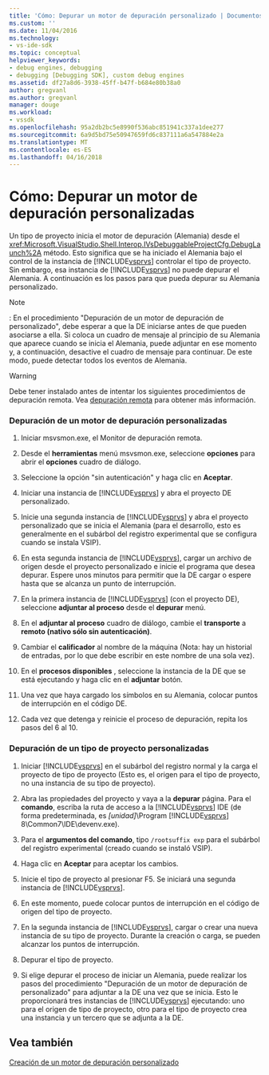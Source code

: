 ```yaml
---
title: 'Cómo: Depurar un motor de depuración personalizado | Documentos de Microsoft'
ms.custom: ''
ms.date: 11/04/2016
ms.technology:
- vs-ide-sdk
ms.topic: conceptual
helpviewer_keywords:
- debug engines, debugging
- debugging [Debugging SDK], custom debug engines
ms.assetid: df27a8d6-3938-45ff-b47f-b684e80b38a0
author: gregvanl
ms.author: gregvanl
manager: douge
ms.workload:
- vssdk
ms.openlocfilehash: 95a2db2bc5e8990f536abc851941c337a1dee277
ms.sourcegitcommit: 6a9d5bd75e50947659fd6c837111a6a547884e2a
ms.translationtype: MT
ms.contentlocale: es-ES
ms.lasthandoff: 04/16/2018
---
```

# <a name="how-to-debug-a-custom-debug-engine"></a>Cómo: Depurar un motor de depuración personalizadas
Un tipo de proyecto inicia el motor de depuración (Alemania) desde el <xref:Microsoft.VisualStudio.Shell.Interop.IVsDebuggableProjectCfg.DebugLaunch%2A> método. Esto significa que se ha iniciado el Alemania bajo el control de la instancia de [!INCLUDE[vsprvs](../../code-quality/includes/vsprvs_md.md)] controlar el tipo de proyecto. Sin embargo, esa instancia de [!INCLUDE[vsprvs](../../code-quality/includes/vsprvs_md.md)] no puede depurar el Alemania. A continuación es los pasos para que pueda depurar su Alemania personalizado.  
  
> [!NOTE]
>  : En el procedimiento "Depuración de un motor de depuración de personalizado", debe esperar a que la DE iniciarse antes de que pueden asociarse a ella. Si coloca un cuadro de mensaje al principio de su Alemania que aparece cuando se inicia el Alemania, puede adjuntar en ese momento y, a continuación, desactive el cuadro de mensaje para continuar. De este modo, puede detectar todos los eventos de Alemania.  
  
> [!WARNING]
>  Debe tener instalado antes de intentar los siguientes procedimientos de depuración remota. Vea [depuración remota](../../debugger/remote-debugging.md) para obtener más información.  
  
### <a name="debugging-a-custom-debug-engine"></a>Depuración de un motor de depuración personalizadas  
  
1.  Iniciar msvsmon.exe, el Monitor de depuración remota.  
  
2.  Desde el **herramientas** menú msvsmon.exe, seleccione **opciones** para abrir el **opciones** cuadro de diálogo.  
  
3.  Seleccione la opción "sin autenticación" y haga clic en **Aceptar**.  
  
4.  Iniciar una instancia de [!INCLUDE[vsprvs](../../code-quality/includes/vsprvs_md.md)] y abra el proyecto DE personalizado.  
  
5.  Inicie una segunda instancia de [!INCLUDE[vsprvs](../../code-quality/includes/vsprvs_md.md)] y abra el proyecto personalizado que se inicia el Alemania (para el desarrollo, esto es generalmente en el subárbol del registro experimental que se configura cuando se instala VSIP).  
  
6.  En esta segunda instancia de [!INCLUDE[vsprvs](../../code-quality/includes/vsprvs_md.md)], cargar un archivo de origen desde el proyecto personalizado e inicie el programa que desea depurar. Espere unos minutos para permitir que la DE cargar o espere hasta que se alcanza un punto de interrupción.  
  
7.  En la primera instancia de [!INCLUDE[vsprvs](../../code-quality/includes/vsprvs_md.md)] (con el proyecto DE), seleccione **adjuntar al proceso** desde el **depurar** menú.  
  
8.  En el **adjuntar al proceso** cuadro de diálogo, cambie el **transporte** a **remoto (nativo sólo sin autenticación)**.  
  
9. Cambiar el **calificador** al nombre de la máquina (Nota: hay un historial de entradas, por lo que debe escribir en este nombre de una sola vez).  
  
10. En el **procesos disponibles** , seleccione la instancia de la DE que se está ejecutando y haga clic en el **adjuntar** botón.  
  
11. Una vez que haya cargado los símbolos en su Alemania, colocar puntos de interrupción en el código DE.  
  
12. Cada vez que detenga y reinicie el proceso de depuración, repita los pasos del 6 al 10.  
  
### <a name="debugging-a-custom-project-type"></a>Depuración de un tipo de proyecto personalizadas  
  
1.  Iniciar [!INCLUDE[vsprvs](../../code-quality/includes/vsprvs_md.md)] en el subárbol del registro normal y la carga el proyecto de tipo de proyecto (Esto es, el origen para el tipo de proyecto, no una instancia de su tipo de proyecto).  
  
2.  Abra las propiedades del proyecto y vaya a la **depurar** página. Para el **comando**, escriba la ruta de acceso a la [!INCLUDE[vsprvs](../../code-quality/includes/vsprvs_md.md)] IDE (de forma predeterminada, es *[unidad]*\Program [!INCLUDE[vsprvs](../../code-quality/includes/vsprvs_md.md)] 8\Common7\IDE\devenv.exe).  
  
3.  Para el **argumentos del comando**, tipo `/rootsuffix exp` para el subárbol del registro experimental (creado cuando se instaló VSIP).  
  
4.  Haga clic en **Aceptar** para aceptar los cambios.  
  
5.  Inicie el tipo de proyecto al presionar F5. Se iniciará una segunda instancia de [!INCLUDE[vsprvs](../../code-quality/includes/vsprvs_md.md)].  
  
6.  En este momento, puede colocar puntos de interrupción en el código de origen del tipo de proyecto.  
  
7.  En la segunda instancia de [!INCLUDE[vsprvs](../../code-quality/includes/vsprvs_md.md)], cargar o crear una nueva instancia de su tipo de proyecto. Durante la creación o carga, se pueden alcanzar los puntos de interrupción.  
  
8.  Depurar el tipo de proyecto.  
  
9. Si elige depurar el proceso de iniciar un Alemania, puede realizar los pasos del procedimiento "Depuración de un motor de depuración de personalizado" para adjuntar a la DE una vez que se inicia. Esto le proporcionará tres instancias de [!INCLUDE[vsprvs](../../code-quality/includes/vsprvs_md.md)] ejecutando: uno para el origen de tipo de proyecto, otro para el tipo de proyecto crea una instancia y un tercero que se adjunta a la DE.  
  
## <a name="see-also"></a>Vea también  
 [Creación de un motor de depuración personalizado](../../extensibility/debugger/creating-a-custom-debug-engine.md)